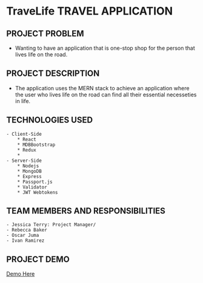 # TraveLife TRAVEL APPLICATION

## PROJECT PROBLEM
- Wanting to have an application that is one-stop shop for the person that lives life on the road. 

## PROJECT DESCRIPTION
- The application uses the MERN stack to achieve an application where the user who lives life on the road can find all their essential necesseties in life. 

## TECHNOLOGIES USED
    - Client-Side
        * React
        * MDBBootstrap
        * Redux
        * 
    - Server-Side
        * Nodejs
        * MongoDB
        * Express
        * Passport.js
        * Validator
        * JWT Webtokens
    

## TEAM MEMBERS AND RESPONSIBILITIES

    - Jessica Terry: Project Manager/
    - Rebecca Baker
    - Oscar Juma
    - Ivan Ramirez

## PROJECT DEMO
[Demo Here](https://off-grid1.herokuapp.com/)